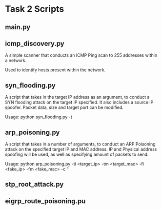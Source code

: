 # Task 2 Scripts

## main.py

## icmp_discovery.py
A simple scanner that conducts an ICMP Ping scan to 255 addresses within a network.

Used to identify hosts present within the network.

## syn_flooding.py
A script that takes in the target IP address as an argument, to conduct a SYN flooding attack on the target IP specified. It also includes a source IP spoofer. Packet data, size and target port can be modified.

Usage: python syn_flooding.py -t <IP Address>

## arp_poisoning.py
A script that takes in a number of arguments, to conduct an ARP Poisoning attack on the specified target IP and MAC address. IP and Physical address spoofing will be used, as well as specifying amount of packets to send.

Usage: python arp_poisoning.py -ti <target_ip> -tm <target_mac> -fi <fake_ip> -fm <fake_mac> -c <count>"


## stp_root_attack.py

## eigrp_route_poisoning.pu
